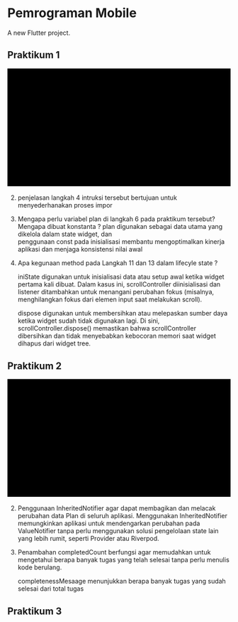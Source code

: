 # Pemrograman Mobile

A new Flutter project.

## Praktikum 1

![Alt text](https://github.com/03Yuma/master_plan/blob/main/GIFT/Praktikum1.gif)

2. penjelasan langkah 4
   intruksi tersebut bertujuan untuk menyederhanakan proses impor
3. Mengapa perlu variabel plan di langkah 6 pada praktikum tersebut? Mengapa dibuat     konstanta ?
   plan digunakan sebagai data utama yang dikelola dalam state widget, dan   
   penggunaan const pada inisialisasi membantu mengoptimalkan kinerja aplikasi dan      menjaga konsistensi nilai awal
5. Apa kegunaan method pada Langkah 11 dan 13 dalam lifecyle state ?

   iniState digunakan untuk inisialisasi data atau setup awal ketika widget           pertama kali dibuat. Dalam kasus ini, scrollController diinisialisasi dan          listener ditambahkan untuk menangani perubahan fokus (misalnya, menghilangkan      fokus dari elemen input saat melakukan scroll).

   dispose digunakan untuk membersihkan atau melepaskan sumber daya ketika widget     sudah tidak digunakan lagi. Di sini, scrollController.dispose() memastikan         bahwa scrollController dibersihkan dan tidak menyebabkan kebocoran memori saat     widget dihapus dari widget tree.

## Praktikum 2
![Alt text](https://github.com/03Yuma/master_plan/blob/main/GIFT/Praktikum2.gif)

2. Penggunaan InheritedNotifier  agar dapat membagikan dan melacak perubahan data     Plan di seluruh aplikasi. Menggunakan InheritedNotifier memungkinkan aplikasi 
   untuk mendengarkan perubahan pada ValueNotifier tanpa perlu menggunakan solusi     pengelolaan state lain yang lebih rumit, seperti Provider atau Riverpod.
   
3. Penambahan completedCount berfungsi agar memudahkan untuk mengetahui berapa        banyak tugas yang telah selesai tanpa perlu menulis kode berulang.

   completenessMesaage menunjukkan berapa banyak tugas yang sudah selesai dari        total tugas

## Praktikum 3


